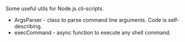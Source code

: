 Some useful utils for Node.js cli-scripts.

-   ArgsParser - class to parse command line arguments. Code is self-describing.
-   execCommand - async function to execute any shell command.
